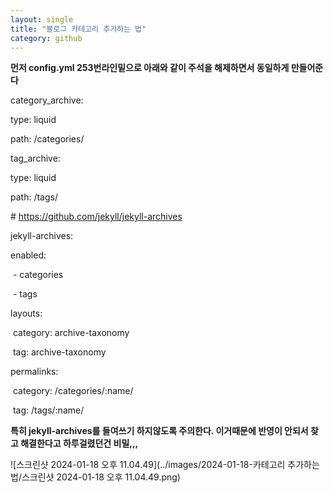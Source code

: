 ```yaml
---
layout: single
title: "블로그 카테고리 추가하는 법"
category: github
--- 
```




**먼저 config.yml 253번라인밑으로 아래와 같이 주석을 해제하면서 동일하게 만들어준다**

category_archive:

  type: liquid

  path: /categories/

tag_archive:

  type: liquid

  path: /tags/

\# https://github.com/jekyll/jekyll-archives

jekyll-archives:

   enabled:

​     \- categories

​     \- tags

   layouts:

​     category: archive-taxonomy

​     tag: archive-taxonomy

   permalinks:

​     category: /categories/:name/

​     tag: /tags/:name/


**특히 jekyll-archives를 들여쓰기 하지않도록 주의한다. 이거때문에 반영이 안되서 찾고 해결한다고 하루걸렸던건 비밀,,,**

![스크린샷 2024-01-18 오후 11.04.49](../images/2024-01-18-카테고리 추가하는법/스크린샷 2024-01-18 오후 11.04.49.png)

